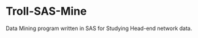 Troll-SAS-Mine
==============

Data Mining program written in SAS for Studying Head-end network data. 